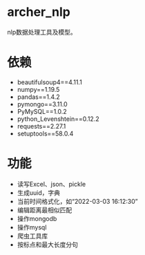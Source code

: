 # archer_nlp

nlp数据处理工具及模型。

# 依赖

* beautifulsoup4==4.11.1
* numpy==1.19.5
* pandas==1.4.2
* pymongo==3.11.0
* PyMySQL==1.0.2
* python_Levenshtein==0.12.2
* requests==2.27.1
* setuptools==58.0.4

# 功能

* 读写Excel、json、pickle
* 生成uuid，字典
* 当前时间格式化，如“2022-03-03 16:12:30”
* 编辑距离最相似匹配
* 操作mongodb
* 操作mysql
* 爬虫工具库
* 按标点和最大长度分句
